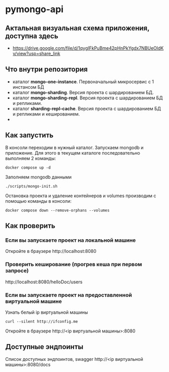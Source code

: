 # pymongo-api

## Актальная визуальная схема приложения, доступна здесь
- https://drive.google.com/file/d/1qygIFkPuBme42pHnPkYgdx7NBUeOldKv/view?usp=share_link 

## Что внутри репозитория
- каталог **mongo-one-instance**. Первоначальный микросервис с 1 инстансом БД
- каталог **mongo-sharding**. Версия проекта с шардированием БД.
- каталог **mongo-sharding-repl**. Версия проекта с шардированием БД и репликами.
- каталог **sharding-repl-cache**. Версия проекта с шардированием БД и репликами и кешированием.
- 


## Как запустить
В консоли переходим в нужный каталог.
Запускаем mongodb и приложение. 
Для этого в текущем каталоге последовательно выполняем 2 команды:

```shell
docker compose up -d
```

Заполняем mongodb данными

```shell
./scripts/mongo-init.sh
```

Остановка проекта и удаление контейнеров и volumes производим с помощью команды в консоли:
```shell
docker compose down --remove-orphans --volumes
```


## Как проверить

### Если вы запускаете проект на локальной машине

Откройте в браузере http://localhost:8080

### Проверить кеширование (прогрев кеша при первом запросе)

http://localhost:8080/helloDoc/users

### Если вы запускаете проект на предоставленной виртуальной машине

Узнать белый ip виртуальной машины

```shell
curl --silent http://ifconfig.me
```

Откройте в браузере http://<ip виртуальной машины>:8080

## Доступные эндпоинты

Список доступных эндпоинтов, swagger http://<ip виртуальной машины>:8080/docs
